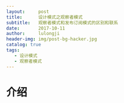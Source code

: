 ```yaml
---
layout:     post
title:      设计模式之观察者模式
subtitle:   观察者模式和发布订阅模式的区别和联系
date:       2017-10-11
author:     lulongji
header-img: img/post-bg-hacker.jpg
catalog: true
tags:
   - 设计模式
   - 观察者模式
---
```


# 介绍

